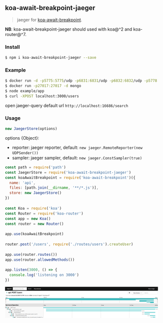 ## koa-await-breakpoint-jaeger

> jaeger for [koa-await-breakpoint](https://github.com/nswbmw/koa-await-breakpoint).

**NB**: koa-await-breakpoint-jaeger should used with koa@^2 and koa-router@^7.

### Install

```sh
$ npm i koa-await-breakpoint-jaeger --save
```

### Example

```sh
$ docker run -d -p5775:5775/udp -p6831:6831/udp -p6832:6832/udp -p5778:5778 -p16686:16686 -p14268:14268 jaegertracing/all-in-one:latest
$ docker run -p27017:27017 -d mongo
$ node example/app
$ curl -XPOST localhost:3000/users
```

open jaeger-query default url `http://localhost:16686/search` 

### Usage

```js
new JaegerStore(options)
```

options {Object}:
- reporter: jaeger reporter, default: `new jaeger.RemoteReporter(new UDPSender())`
- sampler: jaeger sampler, default: `new jaeger.ConstSampler(true)`

```js
const path = require('path')
const JaegerStore = require('koa-await-breakpoint-jaeger')
const koaAwaitBreakpoint = require('koa-await-breakpoint')({
  name: 'api',
  files: [path.join(__dirname, '**/*.js')],
  store: new JaegerStore()
})

const Koa = require('koa')
const Router = require('koa-router')
const app = new Koa()
const router = new Router()

app.use(koaAwaitBreakpoint)

router.post('/users', require('./routes/users').createUser)

app.use(router.routes())
app.use(router.allowedMethods())

app.listen(3000, () => {
  console.log('listening on 3000')
})
```
![](./screenshot.png)
